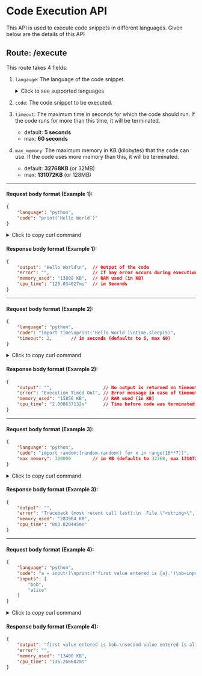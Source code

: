 # Code Execution API

This API is used to execute code snippets in different languages. Given below are the details of this API

## Route: /execute

This route takes 4 fields:

1. `langauge`: The language of the code snippet.
    <details>
    <summary>Click to see supported languages</summary>

    - python
    - rust
    - cpp
    - c

    </details>

2. `code`: The code snippet to be executed.
3. `timeout`: The maximum time in seconds for which the code should run. If the code runs for more than this time, it will be terminated. 
    - default: **5 seconds**
    - max: **60 seconds**
4. `max_memory`: The maximum memory in KB (kilobytes) that the code can use. If the code uses more memory than this, it will be terminated.
    - default: **32768KB** (or 32MB)
    - max: **131072KB** (or 128MB)

---

#### Request body format (Example 1):

```json
{
    "language": "python",
    "code": "print('Hello World')"
}
```
<details>
<summary>Click to copy curl command</summary>

```bash
curl --location 'https://codeapi.anga.codes/execute' \
--header 'Content-Type: application/json' \
--data '{
    "language": "python",
    "code": "print('\''Hello World'\'')"
}'
```

</details>

#### Response body format (Example 1):

```json
{
    "output": "Hello World\n",  // Output of the code
    "error": "",                // If any error occurs during execution
    "memory_used": "13808 KB",  // RAM used (in KB)
    "cpu_time": "125.034027ms"  // in Seconds
}
```

---

#### Request body format (Example 2):

```json
{
    "language": "python",
    "code": "import time\nprint('Hello World')\ntime.sleep(5)",
    "timeout": 2,       // in seconds (defaults to 5, max 60)
}
```

<details>
<summary>Click to copy curl command</summary>

```bash
curl --location 'https://codeapi.anga.codes/execute' \
--header 'Content-Type: application/json' \
--data '{
    "language": "python",
    "code": "import time\nprint('\''Hello World'\'')\ntime.sleep(5)",
    "timeout": 2       
}'
```

</details>

#### Response body format (Example 2):

```json
{
    "output": "",                   // No output is returned on timeout
    "error": "Execution Timed Out", // Error message in case of timeout
    "memory_used": "15856 KB",      // RAM used (in KB)
    "cpu_time": "2.000637132s"      // Time before code was terminated
}
```

---

#### Request body format (Example 3):

```json
{
    "language": "python",
    "code": "import random;[random.random() for x in range(10**7)]",
    "max_memory": 300000        // in KB (defaults to 32768, max 131072)
}
```

<details>
<summary>Click to copy curl command</summary>

```bash
curl --location 'https://codeapi.anga.codes/execute' \
--header 'Content-Type: application/json' \
--data '{
    "language": "python",
    "code": "import random;[random.random() for x in range(10**7)]",
    "max_memory": 300000
}'
```

</details>

#### Response body format (Example 3):

```json
{
    "output": "",
    "error": "Traceback (most recent call last):\n  File \"<string>\", line 1, in <module>\n  File \"<string>\", line 1, in <listcomp>\nMemoryError\n",
    "memory_used": "283964 KB",
    "cpu_time": "803.820445ms"
}
```

---

#### Request body format (Example 4):

```json
{
    "language": "python",
    "code": "a = input()\nprint(f'first value entered is {a}.')\nb=input()\nprint(f'second value entered is {b}.')",
    "inputs": [
        "bob",
        "alice"
    ]
}
```

<details>
<summary>Click to copy curl command</summary>

```bash
curl --location 'https://codeapi.anga.codes/execute' \
--header 'Content-Type: application/json' \
--data '{
    "language": "python",
    "code": "a = input()\nprint(f'\''first value entered is {a}.'\'')\nb=input()\nprint(f'\''second value entered is {b}.'\'')",
    "inputs": [
        "bob",
        "alice"
    ]
}'
```

</details>

#### Response body format (Example 4):

```json
{
    "output": "first value entered is bob.\nsecond value entered is alice.\n",
    "error": "",
    "memory_used": "13400 KB",
    "cpu_time": "135.266682ms"
}
```